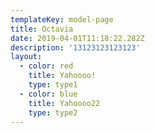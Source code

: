 ```yaml
---
templateKey: model-page
title: Octavia
date: 2019-04-01T11:18:22.282Z
description: '13123123123123'
layout:
  - color: red
    title: Yahoooo!
    type: type1
  - color: blue
    title: Yahoooo22
    type: type2
---
```


